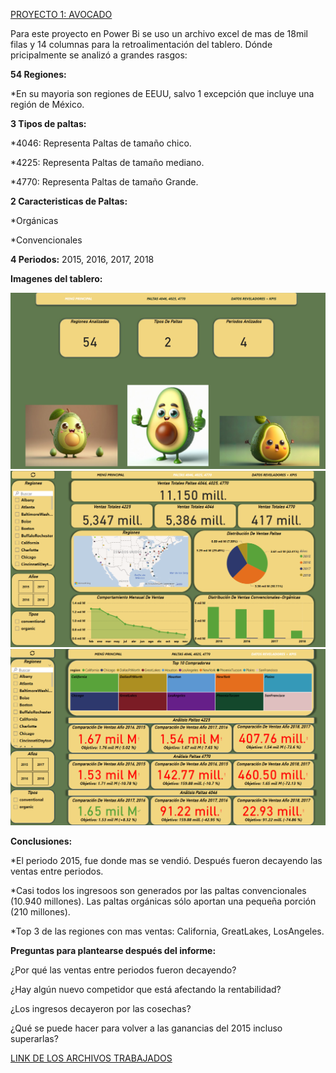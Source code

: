 [PROYECTO 1: AVOCADO](https://github.com/felipemoyaa/felipemoyaa.github.io)

Para este proyecto en Power Bi se uso un archivo excel de mas de 18mil filas y 14 columnas para la retroalimentación del tablero. Dónde pricipalmente se analizó a grandes rasgos:

__54 Regiones:__

*En su mayoria son regiones de EEUU, salvo 1 excepción que incluye una región de México.

__3 Tipos de paltas:__

*4046: Representa Paltas de tamaño chico.

*4225: Representa Paltas de tamaño mediano.

*4770: Representa Paltas de tamaño Grande.

__2 Caracteristicas de Paltas:__

*Orgánicas

*Convencionales

**4 Periodos:**
2015, 2016, 2017, 2018

__Imagenes del tablero:__

![](https://raw.githubusercontent.com/felipemoyaa/felipemoyaa.github.io/main/Imagenes/Avocado%201.png)
![](https://raw.githubusercontent.com/felipemoyaa/felipemoyaa.github.io/main/Imagenes/Avocado%202.png)
![](https://raw.githubusercontent.com/felipemoyaa/felipemoyaa.github.io/main/Imagenes/Avocado%203.png)

__Conclusiones:__

*El periodo 2015, fue donde mas se vendió. Después fueron decayendo las ventas entre periodos.

*Casi todos los ingresoos son generados por las paltas convencionales (10.940 millones). Las paltas orgánicas sólo aportan una pequeña porción (210 millones).

*Top 3 de las regiones con mas ventas: California, GreatLakes, LosAngeles.

__Preguntas para plantearse después del informe:__

¿Por qué las ventas entre periodos fueron decayendo?

¿Hay algún nuevo competidor que está afectando la rentabilidad?

¿Los ingresos decayeron por las cosechas?

¿Qué se puede hacer para volver a las ganancias del 2015 incluso superarlas?

[LINK DE LOS ARCHIVOS TRABAJADOS](https://drive.google.com/drive/folders/1eEroRYl0ZQoadNUg9WOslAU7eB3NrwTT?hl=es-419)

